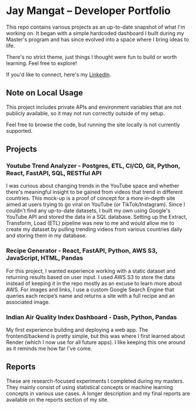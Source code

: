 # Jay Mangat – Developer Portfolio

This repo contains various projects as an up-to-date snapshot of what I'm working on. It began with a simple hardcoded dashboard I built during my Master's program and has since evolved into a space where I bring ideas to life.

There's no strict theme, just things I thought were fun to build or worth learning. Feel free to explore!

If you'd like to connect, here's my [LinkedIn](https://www.linkedin.com/in/jay-mangat).

## Note on Local Usage

This project includes private APIs and environment variables that are not publicly available, so it may not run correctly outside of my setup.

Feel free to browse the code, but running the site locally is not currently supported.

## Projects
### Youtube Trend Analyzer - Postgres, ETL, CI/CD, Git, Python, React, FastAPI, SQL, RESTful API
I was curious about changing trends in the YouTube space and whether there's meaningful insight to be gained from videos that trend in different countries. This mock-up is a proof of concept for a more in-depth site aimed at users trying to go viral on YouTube (or TikTok/Instagram). Since I couldn't find any up-to-date datasets, I built my own using Google's YouTube API and stored the data in a SQL database. Setting up the Extract, Transform, Load (ETL) pipeline was new to me and would allow me to create my dataset by pulling trending videos from various countries daily and storing them in my database.

### Recipe Generator - React, FastAPI, Python, AWS S3, JavaScript, HTML, Pandas
For this project, I wanted experience working with a static dataset and returning results based on user input. I used AWS S3 to store the data instead of keeping it in the repo mostly as an excuse to learn more about AWS. For images and links, I use a custom Google Search Engine that queries each recipe’s name and returns a site with a full recipe and an associated image.

### Indian Air Quality Index Dashboard - Dash, Python, Pandas
My first experience building and deploying a web app. The frontend/backend is pretty simple, but this was where I first learned about Render (which I now use for all future apps). I like keeping this one around as it reminds me how far I've come.

## Reports
These are research-focused experiments I completed during my masters. They mainly consist of using statistical concepts or machine learning concepts in various use cases. A longer description and my final reports are available on the reports section of my site. 
